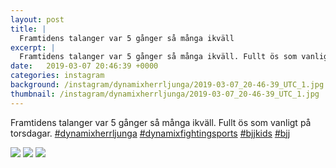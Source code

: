 ```yaml
---
layout: post
title: |
  Framtidens talanger var 5 gånger så många ikväll
excerpt: |
  Framtidens talanger var 5 gånger så många ikväll. Fullt ös som vanligt på torsdagar.    
date:   2019-03-07 20:46:39 +0000
categories: instagram
background: /instagram/dynamixherrljunga/2019-03-07_20-46-39_UTC_1.jpg
thumbnail: /instagram/dynamixherrljunga/2019-03-07_20-46-39_UTC_1.jpg
---
```

Framtidens talanger var 5 gånger så många ikväll. Fullt ös som vanligt på torsdagar. [#dynamixherrljunga](https://www.instagram.com/explore/tags/dynamixherrljunga/) [#dynamixfightingsports](https://www.instagram.com/explore/tags/dynamixfightingsports/) [#bjjkids](https://www.instagram.com/explore/tags/bjjkids/) [#bjj](https://www.instagram.com/explore/tags/bjj/)



<img src='/www-dynamix-herrljunga/instagram/dynamixherrljunga/2019-03-07_20-46-39_UTC_1.jpg' class='img-fluid' />


<img src='/www-dynamix-herrljunga/instagram/dynamixherrljunga/2019-03-07_20-46-39_UTC_2.jpg' class='img-fluid' />


<img src='/www-dynamix-herrljunga/instagram/dynamixherrljunga/2019-03-07_20-46-39_UTC_3.jpg' class='img-fluid' />
